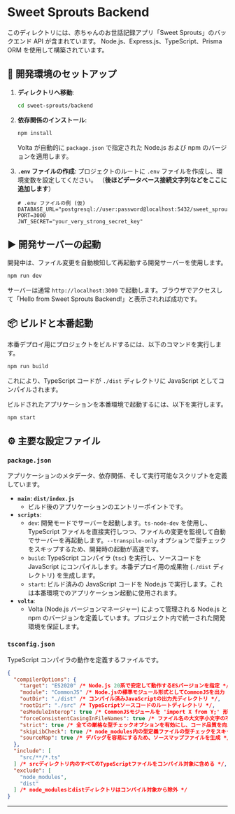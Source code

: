 # Sweet Sprouts Backend

このディレクトリには、赤ちゃんのお世話記録アプリ「Sweet Sprouts」のバックエンド API が含まれています。
Node.js、Express.js、TypeScript、Prisma ORM を使用して構築されています。

## 🚀 開発環境のセットアップ

1.  **ディレクトリへ移動**:

    ```bash
    cd sweet-sprouts/backend
    ```

2.  **依存関係のインストール**:

    ```bash
    npm install
    ```

    Volta が自動的に `package.json` で指定された Node.js および npm のバージョンを適用します。

3.  **`.env` ファイルの作成**:
    プロジェクトのルートに `.env` ファイルを作成し、環境変数を設定してください。
    （**後ほどデータベース接続文字列などをここに追加します**）

    ```
    # .env ファイルの例 (仮)
    DATABASE_URL="postgresql://user:password@localhost:5432/sweet_sprouts_db"
    PORT=3000
    JWT_SECRET="your_very_strong_secret_key"
    ```

## ▶️ 開発サーバーの起動

開発中は、ファイル変更を自動検知して再起動する開発サーバーを使用します。

```bash
npm run dev
```

サーバーは通常 `http://localhost:3000` で起動します。ブラウザでアクセスして「Hello from Sweet Sprouts Backend\!」と表示されれば成功です。

## 📦 ビルドと本番起動

本番デプロイ用にプロジェクトをビルドするには、以下のコマンドを実行します。

```bash
npm run build
```

これにより、TypeScript コードが `./dist` ディレクトリに JavaScript としてコンパイルされます。

ビルドされたアプリケーションを本番環境で起動するには、以下を実行します。

```bash
npm start
```

## ⚙️ 主要な設定ファイル

### `package.json`

アプリケーションのメタデータ、依存関係、そして実行可能なスクリプトを定義しています。

- **`main`: `dist/index.js`**
  - ビルド後のアプリケーションのエントリーポイントです。
- **`scripts`**:
  - `dev`: 開発モードでサーバーを起動します。`ts-node-dev` を使用し、TypeScript ファイルを直接実行しつつ、ファイルの変更を監視して自動でサーバーを再起動します。`--transpile-only` オプションで型チェックをスキップするため、開発時の起動が高速です。
  - `build`: TypeScript コンパイラ (`tsc`) を実行し、ソースコードを JavaScript にコンパイルします。本番デプロイ用の成果物 (`./dist` ディレクトリ) を生成します。
  - `start`: ビルド済みの JavaScript コードを Node.js で実行します。これは本番環境でのアプリケーション起動に使用されます。
- **`volta`**:
  - Volta (Node.js バージョンマネージャー) によって管理される Node.js と npm のバージョンを定義しています。プロジェクト内で統一された開発環境を保証します。

### `tsconfig.json`

TypeScript コンパイラの動作を定義するファイルです。

```json
{
  "compilerOptions": {
    "target": "ES2020" /* Node.js 20系で安定して動作するESバージョンを指定 */,
    "module": "CommonJS" /* Node.jsの標準モジュール形式としてCommonJSを出力 */,
    "outDir": "./dist" /* コンパイル済みJavaScriptの出力先ディレクトリ */,
    "rootDir": "./src" /* TypeScriptソースコードのルートディレクトリ */,
    "esModuleInterop": true /* CommonJSモジュールを 'import X from Y;' 形式でインポート可能にする */,
    "forceConsistentCasingInFileNames": true /* ファイル名の大文字小文字の不一致による問題を防止 (Linux環境での問題回避) */,
    "strict": true /* 全ての厳格な型チェックオプションを有効にし、コード品質を向上 */,
    "skipLibCheck": true /* node_modules内の型定義ファイルの型チェックをスキップ (不必要なエラー回避) */,
    "sourceMap": true /* デバッグを容易にするため、ソースマップファイルを生成 */
  },
  "include": [
    "src/**/*.ts"
  ] /* srcディレクトリ内のすべてのTypeScriptファイルをコンパイル対象に含める */,
  "exclude": [
    "node_modules",
    "dist"
  ] /* node_modulesとdistディレクトリはコンパイル対象から除外 */
}
```

---
